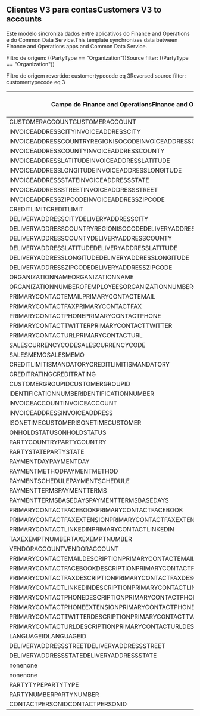 ## <a name="customers-v3-to-accounts"></a><span data-ttu-id="78513-101">Clientes V3 para contas</span><span class="sxs-lookup"><span data-stu-id="78513-101">Customers V3 to accounts</span></span>

<span data-ttu-id="78513-102">Este modelo sincroniza dados entre aplicativos do Finance and Operations e do Common Data Service.</span><span class="sxs-lookup"><span data-stu-id="78513-102">This template synchronizes data between Finance and Operations apps and Common Data Service.</span></span>

<span data-ttu-id="78513-103">Filtro de origem: ((PartyType == "Organization"))</span><span class="sxs-lookup"><span data-stu-id="78513-103">Source filter: ((PartyType == "Organization"))</span></span>

<span data-ttu-id="78513-104">Filtro de origem revertido: customertypecode eq 3</span><span class="sxs-lookup"><span data-stu-id="78513-104">Reversed source filter: customertypecode eq 3</span></span>

<span data-ttu-id="78513-105">Campo do Finance and Operations</span><span class="sxs-lookup"><span data-stu-id="78513-105">Finance and Operations field</span></span> | <span data-ttu-id="78513-106">Tipo de mapa</span><span class="sxs-lookup"><span data-stu-id="78513-106">Map type</span></span> | <span data-ttu-id="78513-107">Outro campo Dynamics 365</span><span class="sxs-lookup"><span data-stu-id="78513-107">Other Dynamics 365 field</span></span> | <span data-ttu-id="78513-108">Valor padrão</span><span class="sxs-lookup"><span data-stu-id="78513-108">Default value</span></span>
---|---|---|---
<span data-ttu-id="78513-109">CUSTOMERACCOUNT</span><span class="sxs-lookup"><span data-stu-id="78513-109">CUSTOMERACCOUNT</span></span> | = | <span data-ttu-id="78513-110">accountnumber</span><span class="sxs-lookup"><span data-stu-id="78513-110">accountnumber</span></span> | 
<span data-ttu-id="78513-111">INVOICEADDRESSCITY</span><span class="sxs-lookup"><span data-stu-id="78513-111">INVOICEADDRESSCITY</span></span> | = | <span data-ttu-id="78513-112">address2_city</span><span class="sxs-lookup"><span data-stu-id="78513-112">address2_city</span></span> | 
<span data-ttu-id="78513-113">INVOICEADDRESSCOUNTRYREGIONISOCODE</span><span class="sxs-lookup"><span data-stu-id="78513-113">INVOICEADDRESSCOUNTRYREGIONISOCODE</span></span> | = | <span data-ttu-id="78513-114">address2_country</span><span class="sxs-lookup"><span data-stu-id="78513-114">address2_country</span></span> | 
<span data-ttu-id="78513-115">INVOICEADDRESSCOUNTY</span><span class="sxs-lookup"><span data-stu-id="78513-115">INVOICEADDRESSCOUNTY</span></span> | = | <span data-ttu-id="78513-116">address2_county</span><span class="sxs-lookup"><span data-stu-id="78513-116">address2_county</span></span> | 
<span data-ttu-id="78513-117">INVOICEADDRESSLATITUDE</span><span class="sxs-lookup"><span data-stu-id="78513-117">INVOICEADDRESSLATITUDE</span></span> | > | <span data-ttu-id="78513-118">address2_latitude</span><span class="sxs-lookup"><span data-stu-id="78513-118">address2_latitude</span></span> | 
<span data-ttu-id="78513-119">INVOICEADDRESSLONGITUDE</span><span class="sxs-lookup"><span data-stu-id="78513-119">INVOICEADDRESSLONGITUDE</span></span> | > | <span data-ttu-id="78513-120">address2_longitude</span><span class="sxs-lookup"><span data-stu-id="78513-120">address2_longitude</span></span> | 
<span data-ttu-id="78513-121">INVOICEADDRESSSTATE</span><span class="sxs-lookup"><span data-stu-id="78513-121">INVOICEADDRESSSTATE</span></span> | = | <span data-ttu-id="78513-122">address2_stateorprovince</span><span class="sxs-lookup"><span data-stu-id="78513-122">address2_stateorprovince</span></span> | 
<span data-ttu-id="78513-123">INVOICEADDRESSSTREET</span><span class="sxs-lookup"><span data-stu-id="78513-123">INVOICEADDRESSSTREET</span></span> | = | <span data-ttu-id="78513-124">address2_line1</span><span class="sxs-lookup"><span data-stu-id="78513-124">address2_line1</span></span> | 
<span data-ttu-id="78513-125">INVOICEADDRESSZIPCODE</span><span class="sxs-lookup"><span data-stu-id="78513-125">INVOICEADDRESSZIPCODE</span></span> | = | <span data-ttu-id="78513-126">address2_postalcode</span><span class="sxs-lookup"><span data-stu-id="78513-126">address2_postalcode</span></span> | 
<span data-ttu-id="78513-127">CREDITLIMIT</span><span class="sxs-lookup"><span data-stu-id="78513-127">CREDITLIMIT</span></span> | = | <span data-ttu-id="78513-128">creditlimit</span><span class="sxs-lookup"><span data-stu-id="78513-128">creditlimit</span></span> | 
<span data-ttu-id="78513-129">DELIVERYADDRESSCITY</span><span class="sxs-lookup"><span data-stu-id="78513-129">DELIVERYADDRESSCITY</span></span> | = | <span data-ttu-id="78513-130">address1_city</span><span class="sxs-lookup"><span data-stu-id="78513-130">address1_city</span></span> | 
<span data-ttu-id="78513-131">DELIVERYADDRESSCOUNTRYREGIONISOCODE</span><span class="sxs-lookup"><span data-stu-id="78513-131">DELIVERYADDRESSCOUNTRYREGIONISOCODE</span></span> | = | <span data-ttu-id="78513-132">address1_country</span><span class="sxs-lookup"><span data-stu-id="78513-132">address1_country</span></span> | 
<span data-ttu-id="78513-133">DELIVERYADDRESSCOUNTY</span><span class="sxs-lookup"><span data-stu-id="78513-133">DELIVERYADDRESSCOUNTY</span></span> | = | <span data-ttu-id="78513-134">address1_county</span><span class="sxs-lookup"><span data-stu-id="78513-134">address1_county</span></span> | 
<span data-ttu-id="78513-135">DELIVERYADDRESSLATITUDE</span><span class="sxs-lookup"><span data-stu-id="78513-135">DELIVERYADDRESSLATITUDE</span></span> | > | <span data-ttu-id="78513-136">address1_latitude</span><span class="sxs-lookup"><span data-stu-id="78513-136">address1_latitude</span></span> | 
<span data-ttu-id="78513-137">DELIVERYADDRESSLONGITUDE</span><span class="sxs-lookup"><span data-stu-id="78513-137">DELIVERYADDRESSLONGITUDE</span></span> | > | <span data-ttu-id="78513-138">address1_longitude</span><span class="sxs-lookup"><span data-stu-id="78513-138">address1_longitude</span></span> | 
<span data-ttu-id="78513-139">DELIVERYADDRESSZIPCODE</span><span class="sxs-lookup"><span data-stu-id="78513-139">DELIVERYADDRESSZIPCODE</span></span> | = | <span data-ttu-id="78513-140">address1_postalcode</span><span class="sxs-lookup"><span data-stu-id="78513-140">address1_postalcode</span></span> | 
<span data-ttu-id="78513-141">ORGANIZATIONNAME</span><span class="sxs-lookup"><span data-stu-id="78513-141">ORGANIZATIONNAME</span></span> | = | <span data-ttu-id="78513-142">name</span><span class="sxs-lookup"><span data-stu-id="78513-142">name</span></span> | 
<span data-ttu-id="78513-143">ORGANIZATIONNUMBEROFEMPLOYEES</span><span class="sxs-lookup"><span data-stu-id="78513-143">ORGANIZATIONNUMBEROFEMPLOYEES</span></span> | = | <span data-ttu-id="78513-144">numberofemployees</span><span class="sxs-lookup"><span data-stu-id="78513-144">numberofemployees</span></span> | 
<span data-ttu-id="78513-145">PRIMARYCONTACTEMAIL</span><span class="sxs-lookup"><span data-stu-id="78513-145">PRIMARYCONTACTEMAIL</span></span> | = | <span data-ttu-id="78513-146">emailaddress1</span><span class="sxs-lookup"><span data-stu-id="78513-146">emailaddress1</span></span> | 
<span data-ttu-id="78513-147">PRIMARYCONTACTFAX</span><span class="sxs-lookup"><span data-stu-id="78513-147">PRIMARYCONTACTFAX</span></span> | = | <span data-ttu-id="78513-148">fax</span><span class="sxs-lookup"><span data-stu-id="78513-148">fax</span></span> | 
<span data-ttu-id="78513-149">PRIMARYCONTACTPHONE</span><span class="sxs-lookup"><span data-stu-id="78513-149">PRIMARYCONTACTPHONE</span></span> | = | <span data-ttu-id="78513-150">telephone1</span><span class="sxs-lookup"><span data-stu-id="78513-150">telephone1</span></span> | 
<span data-ttu-id="78513-151">PRIMARYCONTACTTWITTER</span><span class="sxs-lookup"><span data-stu-id="78513-151">PRIMARYCONTACTTWITTER</span></span> | = | <span data-ttu-id="78513-152">primarytwitterid</span><span class="sxs-lookup"><span data-stu-id="78513-152">primarytwitterid</span></span> | 
<span data-ttu-id="78513-153">PRIMARYCONTACTURL</span><span class="sxs-lookup"><span data-stu-id="78513-153">PRIMARYCONTACTURL</span></span> | = | <span data-ttu-id="78513-154">websiteurl</span><span class="sxs-lookup"><span data-stu-id="78513-154">websiteurl</span></span> | 
<span data-ttu-id="78513-155">SALESCURRENCYCODE</span><span class="sxs-lookup"><span data-stu-id="78513-155">SALESCURRENCYCODE</span></span> | = | <span data-ttu-id="78513-156">transactioncurrencyid.isocurrencycode</span><span class="sxs-lookup"><span data-stu-id="78513-156">transactioncurrencyid.isocurrencycode</span></span> | 
<span data-ttu-id="78513-157">SALESMEMO</span><span class="sxs-lookup"><span data-stu-id="78513-157">SALESMEMO</span></span> | = | <span data-ttu-id="78513-158">description</span><span class="sxs-lookup"><span data-stu-id="78513-158">description</span></span> | 
<span data-ttu-id="78513-159">CREDITLIMITISMANDATORY</span><span class="sxs-lookup"><span data-stu-id="78513-159">CREDITLIMITISMANDATORY</span></span> | >< | <span data-ttu-id="78513-160">msdyn_creditlimitismandatory</span><span class="sxs-lookup"><span data-stu-id="78513-160">msdyn_creditlimitismandatory</span></span> | 
<span data-ttu-id="78513-161">CREDITRATING</span><span class="sxs-lookup"><span data-stu-id="78513-161">CREDITRATING</span></span> | = | <span data-ttu-id="78513-162">msdyn_creditrating</span><span class="sxs-lookup"><span data-stu-id="78513-162">msdyn_creditrating</span></span> | 
<span data-ttu-id="78513-163">CUSTOMERGROUPID</span><span class="sxs-lookup"><span data-stu-id="78513-163">CUSTOMERGROUPID</span></span> | = | <span data-ttu-id="78513-164">msdyn_customergroupid.msdyn_groupid</span><span class="sxs-lookup"><span data-stu-id="78513-164">msdyn_customergroupid.msdyn_groupid</span></span> | 
<span data-ttu-id="78513-165">IDENTIFICATIONNUMBER</span><span class="sxs-lookup"><span data-stu-id="78513-165">IDENTIFICATIONNUMBER</span></span> | = | <span data-ttu-id="78513-166">msdyn_identificationnumber</span><span class="sxs-lookup"><span data-stu-id="78513-166">msdyn_identificationnumber</span></span> | 
<span data-ttu-id="78513-167">INVOICEACCOUNT</span><span class="sxs-lookup"><span data-stu-id="78513-167">INVOICEACCOUNT</span></span> | = | <span data-ttu-id="78513-168">msdyn_billingaccount.accountnumber</span><span class="sxs-lookup"><span data-stu-id="78513-168">msdyn_billingaccount.accountnumber</span></span> | 
<span data-ttu-id="78513-169">INVOICEADDRESS</span><span class="sxs-lookup"><span data-stu-id="78513-169">INVOICEADDRESS</span></span> | >< | <span data-ttu-id="78513-170">msdyn_invoiceaddress</span><span class="sxs-lookup"><span data-stu-id="78513-170">msdyn_invoiceaddress</span></span> | 
<span data-ttu-id="78513-171">ISONETIMECUSTOMER</span><span class="sxs-lookup"><span data-stu-id="78513-171">ISONETIMECUSTOMER</span></span> | >< | <span data-ttu-id="78513-172">msdyn_onetimecustomer</span><span class="sxs-lookup"><span data-stu-id="78513-172">msdyn_onetimecustomer</span></span> | 
<span data-ttu-id="78513-173">ONHOLDSTATUS</span><span class="sxs-lookup"><span data-stu-id="78513-173">ONHOLDSTATUS</span></span> | >< | <span data-ttu-id="78513-174">msdyn_onholdstatus</span><span class="sxs-lookup"><span data-stu-id="78513-174">msdyn_onholdstatus</span></span> | 
<span data-ttu-id="78513-175">PARTYCOUNTRY</span><span class="sxs-lookup"><span data-stu-id="78513-175">PARTYCOUNTRY</span></span> | = | <span data-ttu-id="78513-176">msdyn_partycountry</span><span class="sxs-lookup"><span data-stu-id="78513-176">msdyn_partycountry</span></span> | 
<span data-ttu-id="78513-177">PARTYSTATE</span><span class="sxs-lookup"><span data-stu-id="78513-177">PARTYSTATE</span></span> | = | <span data-ttu-id="78513-178">msdyn_partystateprovince</span><span class="sxs-lookup"><span data-stu-id="78513-178">msdyn_partystateprovince</span></span> | 
<span data-ttu-id="78513-179">PAYMENTDAY</span><span class="sxs-lookup"><span data-stu-id="78513-179">PAYMENTDAY</span></span> | = | <span data-ttu-id="78513-180">msdyn_paymentday.msdyn_name</span><span class="sxs-lookup"><span data-stu-id="78513-180">msdyn_paymentday.msdyn_name</span></span> | 
<span data-ttu-id="78513-181">PAYMENTMETHOD</span><span class="sxs-lookup"><span data-stu-id="78513-181">PAYMENTMETHOD</span></span> | = | <span data-ttu-id="78513-182">msdyn_customerpaymentmethod.msdyn_name</span><span class="sxs-lookup"><span data-stu-id="78513-182">msdyn_customerpaymentmethod.msdyn_name</span></span> | 
<span data-ttu-id="78513-183">PAYMENTSCHEDULE</span><span class="sxs-lookup"><span data-stu-id="78513-183">PAYMENTSCHEDULE</span></span> | = | <span data-ttu-id="78513-184">msdyn_paymentschedule.msdyn_name</span><span class="sxs-lookup"><span data-stu-id="78513-184">msdyn_paymentschedule.msdyn_name</span></span> | 
<span data-ttu-id="78513-185">PAYMENTTERMS</span><span class="sxs-lookup"><span data-stu-id="78513-185">PAYMENTTERMS</span></span> | = | <span data-ttu-id="78513-186">msdyn_paymentterm.msdyn_name</span><span class="sxs-lookup"><span data-stu-id="78513-186">msdyn_paymentterm.msdyn_name</span></span> | 
<span data-ttu-id="78513-187">PAYMENTTERMSBASEDAYS</span><span class="sxs-lookup"><span data-stu-id="78513-187">PAYMENTTERMSBASEDAYS</span></span> | = | <span data-ttu-id="78513-188">msdyn_paymenttermsbasedays</span><span class="sxs-lookup"><span data-stu-id="78513-188">msdyn_paymenttermsbasedays</span></span> | 
<span data-ttu-id="78513-189">PRIMARYCONTACTFACEBOOK</span><span class="sxs-lookup"><span data-stu-id="78513-189">PRIMARYCONTACTFACEBOOK</span></span> | = | <span data-ttu-id="78513-190">msdyn_primaryfacebookid</span><span class="sxs-lookup"><span data-stu-id="78513-190">msdyn_primaryfacebookid</span></span> | 
<span data-ttu-id="78513-191">PRIMARYCONTACTFAXEXTENSION</span><span class="sxs-lookup"><span data-stu-id="78513-191">PRIMARYCONTACTFAXEXTENSION</span></span> | = | <span data-ttu-id="78513-192">msdyn_faxextension</span><span class="sxs-lookup"><span data-stu-id="78513-192">msdyn_faxextension</span></span> | 
<span data-ttu-id="78513-193">PRIMARYCONTACTLINKEDIN</span><span class="sxs-lookup"><span data-stu-id="78513-193">PRIMARYCONTACTLINKEDIN</span></span> | = | <span data-ttu-id="78513-194">msdyn_primarylinkedinid</span><span class="sxs-lookup"><span data-stu-id="78513-194">msdyn_primarylinkedinid</span></span> | 
<span data-ttu-id="78513-195">TAXEXEMPTNUMBER</span><span class="sxs-lookup"><span data-stu-id="78513-195">TAXEXEMPTNUMBER</span></span> | = | <span data-ttu-id="78513-196">msdyn_taxexemptnumber</span><span class="sxs-lookup"><span data-stu-id="78513-196">msdyn_taxexemptnumber</span></span> | 
<span data-ttu-id="78513-197">VENDORACCOUNT</span><span class="sxs-lookup"><span data-stu-id="78513-197">VENDORACCOUNT</span></span> | = | <span data-ttu-id="78513-198">msdyn_vendor.msdyn_vendoraccountnumber</span><span class="sxs-lookup"><span data-stu-id="78513-198">msdyn_vendor.msdyn_vendoraccountnumber</span></span> | 
<span data-ttu-id="78513-199">PRIMARYCONTACTEMAILDESCRIPTION</span><span class="sxs-lookup"><span data-stu-id="78513-199">PRIMARYCONTACTEMAILDESCRIPTION</span></span> | = | <span data-ttu-id="78513-200">msdyn_emailaddress1description</span><span class="sxs-lookup"><span data-stu-id="78513-200">msdyn_emailaddress1description</span></span> | 
<span data-ttu-id="78513-201">PRIMARYCONTACTFACEBOOKDESCRIPTION</span><span class="sxs-lookup"><span data-stu-id="78513-201">PRIMARYCONTACTFACEBOOKDESCRIPTION</span></span> | = | <span data-ttu-id="78513-202">msdyn_primaryfacebookdescription</span><span class="sxs-lookup"><span data-stu-id="78513-202">msdyn_primaryfacebookdescription</span></span> | 
<span data-ttu-id="78513-203">PRIMARYCONTACTFAXDESCRIPTION</span><span class="sxs-lookup"><span data-stu-id="78513-203">PRIMARYCONTACTFAXDESCRIPTION</span></span> | = | <span data-ttu-id="78513-204">msdyn_faxdescription</span><span class="sxs-lookup"><span data-stu-id="78513-204">msdyn_faxdescription</span></span> | 
<span data-ttu-id="78513-205">PRIMARYCONTACTLINKEDINDESCRIPTION</span><span class="sxs-lookup"><span data-stu-id="78513-205">PRIMARYCONTACTLINKEDINDESCRIPTION</span></span> | = | <span data-ttu-id="78513-206">msdyn_primarylinkedindescrption</span><span class="sxs-lookup"><span data-stu-id="78513-206">msdyn_primarylinkedindescrption</span></span> | 
<span data-ttu-id="78513-207">PRIMARYCONTACTPHONEDESCRIPTION</span><span class="sxs-lookup"><span data-stu-id="78513-207">PRIMARYCONTACTPHONEDESCRIPTION</span></span> | = | <span data-ttu-id="78513-208">msdyn_telephone1description</span><span class="sxs-lookup"><span data-stu-id="78513-208">msdyn_telephone1description</span></span> | 
<span data-ttu-id="78513-209">PRIMARYCONTACTPHONEEXTENSION</span><span class="sxs-lookup"><span data-stu-id="78513-209">PRIMARYCONTACTPHONEEXTENSION</span></span> | = | <span data-ttu-id="78513-210">msdyn_telephone1extension</span><span class="sxs-lookup"><span data-stu-id="78513-210">msdyn_telephone1extension</span></span> | 
<span data-ttu-id="78513-211">PRIMARYCONTACTTWITTERDESCRIPTION</span><span class="sxs-lookup"><span data-stu-id="78513-211">PRIMARYCONTACTTWITTERDESCRIPTION</span></span> | = | <span data-ttu-id="78513-212">msdyn_primarytwitteriddescription</span><span class="sxs-lookup"><span data-stu-id="78513-212">msdyn_primarytwitteriddescription</span></span> | 
<span data-ttu-id="78513-213">PRIMARYCONTACTURLDESCRIPTION</span><span class="sxs-lookup"><span data-stu-id="78513-213">PRIMARYCONTACTURLDESCRIPTION</span></span> | = | <span data-ttu-id="78513-214">msdyn_websiteurldescription</span><span class="sxs-lookup"><span data-stu-id="78513-214">msdyn_websiteurldescription</span></span> | 
<span data-ttu-id="78513-215">LANGUAGEID</span><span class="sxs-lookup"><span data-stu-id="78513-215">LANGUAGEID</span></span> | << | <span data-ttu-id="78513-216">none</span><span class="sxs-lookup"><span data-stu-id="78513-216">none</span></span> | <span data-ttu-id="78513-217">pt-br</span><span class="sxs-lookup"><span data-stu-id="78513-217">en-us</span></span>
<span data-ttu-id="78513-218">DELIVERYADDRESSSTREET</span><span class="sxs-lookup"><span data-stu-id="78513-218">DELIVERYADDRESSSTREET</span></span> | = | <span data-ttu-id="78513-219">address1_line1</span><span class="sxs-lookup"><span data-stu-id="78513-219">address1_line1</span></span> | 
<span data-ttu-id="78513-220">DELIVERYADDRESSSTATE</span><span class="sxs-lookup"><span data-stu-id="78513-220">DELIVERYADDRESSSTATE</span></span> | = | <span data-ttu-id="78513-221">address1_stateorprovince</span><span class="sxs-lookup"><span data-stu-id="78513-221">address1_stateorprovince</span></span> | 
<span data-ttu-id="78513-222">none</span><span class="sxs-lookup"><span data-stu-id="78513-222">none</span></span> | >> | <span data-ttu-id="78513-223">address1_addresstypecode</span><span class="sxs-lookup"><span data-stu-id="78513-223">address1_addresstypecode</span></span> | <span data-ttu-id="78513-224">2</span><span class="sxs-lookup"><span data-stu-id="78513-224">2</span></span>
<span data-ttu-id="78513-225">none</span><span class="sxs-lookup"><span data-stu-id="78513-225">none</span></span> | >> | <span data-ttu-id="78513-226">customertypecode</span><span class="sxs-lookup"><span data-stu-id="78513-226">customertypecode</span></span> | <span data-ttu-id="78513-227">3</span><span class="sxs-lookup"><span data-stu-id="78513-227">3</span></span>
<span data-ttu-id="78513-228">PARTYTYPE</span><span class="sxs-lookup"><span data-stu-id="78513-228">PARTYTYPE</span></span> | << | <span data-ttu-id="78513-229">none</span><span class="sxs-lookup"><span data-stu-id="78513-229">none</span></span> | <span data-ttu-id="78513-230">Organização</span><span class="sxs-lookup"><span data-stu-id="78513-230">Organization</span></span>
<span data-ttu-id="78513-231">PARTYNUMBER</span><span class="sxs-lookup"><span data-stu-id="78513-231">PARTYNUMBER</span></span> | = | <span data-ttu-id="78513-232">msdyn_partynumber</span><span class="sxs-lookup"><span data-stu-id="78513-232">msdyn_partynumber</span></span> | 
<span data-ttu-id="78513-233">CONTACTPERSONID</span><span class="sxs-lookup"><span data-stu-id="78513-233">CONTACTPERSONID</span></span> | = | <span data-ttu-id="78513-234">primarycontactid.msdyn_contactpersonid</span><span class="sxs-lookup"><span data-stu-id="78513-234">primarycontactid.msdyn_contactpersonid</span></span> | 

